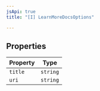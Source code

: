 ```yaml
---
jsApi: true
title: "[I] LearnMoreDocsOptions"

---
```

## Properties

| Property | Type |
| ------ | ------ |
| `title` | `string` |
| `uri` | `string` |
